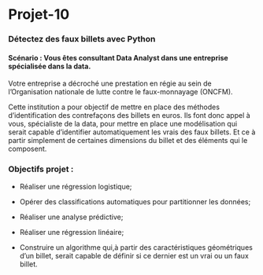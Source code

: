 # Projet-10
### Détectez des faux billets avec Python
#### Scénario : Vous êtes consultant Data Analyst dans une entreprise spécialisée dans la data. 
Votre entreprise a décroché une prestation en régie au sein de l’Organisation nationale de lutte contre le faux-monnayage (ONCFM). 

Cette institution a pour objectif de mettre en place des méthodes d’identification des contrefaçons des billets en euros. Ils font donc appel à vous, spécialiste de la data, pour mettre en place une modélisation qui serait capable d’identifier automatiquement les vrais des faux billets. Et ce à partir simplement de certaines dimensions du billet et des éléments qui le composent.



### Objectifs projet : 

- Réaliser une régression logistique;
  
- Opérer des classifications automatiques pour partitionner les données;
  
- Réaliser une analyse prédictive;
  
- Réaliser une régression linéaire;

- Construire un algorithme qui,à partir des caractéristiques géométriques d’un billet, serait capable de définir si ce dernier est un vrai ou un faux billet.       
